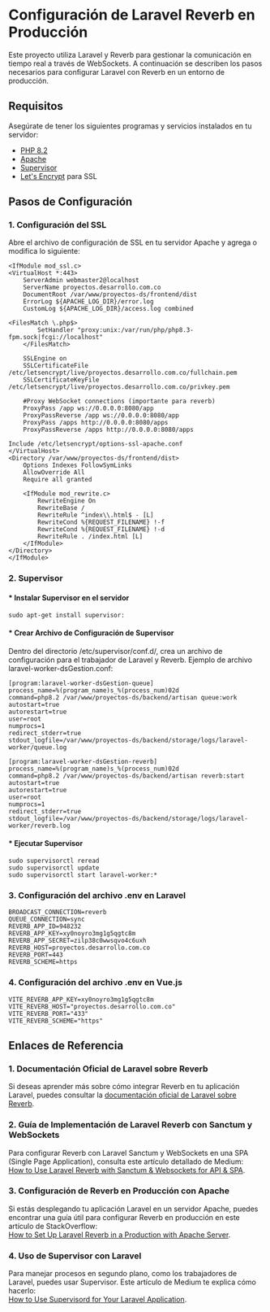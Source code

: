 # Configuración de Laravel Reverb en Producción

Este proyecto utiliza Laravel y Reverb para gestionar la comunicación en tiempo real a través de WebSockets. A continuación se describen los pasos necesarios para configurar Laravel con Reverb en un entorno de producción.

## Requisitos

Asegúrate de tener los siguientes programas y servicios instalados en tu servidor:

- [PHP 8.2](https://www.php.net/)
- [Apache](https://httpd.apache.org/)
- [Supervisor](http://supervisord.org/)
- [Let's Encrypt](https://letsencrypt.org/) para SSL

## Pasos de Configuración

### 1. Configuración del SSL

Abre el archivo de configuración de SSL en tu servidor Apache y agrega o modifica lo siguiente:

    <IfModule mod_ssl.c>
    <VirtualHost *:443>
        ServerAdmin webmaster2@localhost
        ServerName proyectos.desarrollo.com.co
        DocumentRoot /var/www/proyectos-ds/frontend/dist
        ErrorLog ${APACHE_LOG_DIR}/error.log
        CustomLog ${APACHE_LOG_DIR}/access.log combined

    <FilesMatch \.php$>
            SetHandler "proxy:unix:/var/run/php/php8.3-fpm.sock|fcgi://localhost"
        </FilesMatch>
        
        SSLEngine on
        SSLCertificateFile /etc/letsencrypt/live/proyectos.desarrollo.com.co/fullchain.pem
        SSLCertificateKeyFile /etc/letsencrypt/live/proyectos.desarrollo.com.co/privkey.pem

        #Proxy WebSocket connections (importante para reverb)
        ProxyPass /app ws://0.0.0.0:8080/app
        ProxyPassReverse /app ws://0.0.0.0:8080/app
        ProxyPass /apps http://0.0.0.0:8080/apps
        ProxyPassReverse /apps http://0.0.0.0:8080/apps

    Include /etc/letsencrypt/options-ssl-apache.conf
    </VirtualHost>
    <Directory /var/www/proyectos-ds/frontend/dist>
        Options Indexes FollowSymLinks
        AllowOverride All
        Require all granted

        <IfModule mod_rewrite.c>
            RewriteEngine On
            RewriteBase /
            RewriteRule ^index\\.html$ - [L]
            RewriteCond %{REQUEST_FILENAME} !-f
            RewriteCond %{REQUEST_FILENAME} !-d
            RewriteRule . /index.html [L]
        </IfModule>
    </Directory>
    </IfModule> 

### 2. Supervisor
#### * Instalar Supervisor en el servidor

    sudo apt-get install supervisor: 
#### * Crear Archivo de Configuración de Supervisor
Dentro del directorio /etc/supervisor/conf.d/, crea un archivo de configuración para el trabajador de Laravel y Reverb. Ejemplo de archivo laravel-worker-dsGestion.conf:

    [program:laravel-worker-dsGestion-queue]
    process_name=%(program_name)s_%(process_num)02d
    command=php8.2 /var/www/proyectos-ds/backend/artisan queue:work
    autostart=true
    autorestart=true
    user=root
    numprocs=1
    redirect_stderr=true
    stdout_logfile=/var/www/proyectos-ds/backend/storage/logs/laravel-worker/queue.log

    [program:laravel-worker-dsGestion-reverb]
    process_name=%(program_name)s_%(process_num)02d
    command=php8.2 /var/www/proyectos-ds/backend/artisan reverb:start
    autostart=true
    autorestart=true
    user=root
    numprocs=1
    redirect_stderr=true
    stdout_logfile=/var/www/proyectos-ds/backend/storage/logs/laravel-worker/reverb.log

#### * Ejecutar Supervisor
    sudo supervisorctl reread
    sudo supervisorctl update
    sudo supervisorctl start laravel-worker:*

### 3. Configuración del archivo .env en Laravel

    BROADCAST_CONNECTION=reverb
    QUEUE_CONNECTION=sync
    REVERB_APP_ID=948232
    REVERB_APP_KEY=xy0noyro3mg1g5qgtc8m
    REVERB_APP_SECRET=zilp38c0wwsqvo4c6uxh
    REVERB_HOST=proyectos.desarrollo.com.co
    REVERB_PORT=443
    REVERB_SCHEME=https

### 4. Configuración del archivo .env en Vue.js

    VITE_REVERB_APP_KEY=xy0noyro3mg1g5qgtc8m
    VITE_REVERB_HOST="proyectos.desarrollo.com.co"
    VITE_REVERB_PORT="433"
    VITE_REVERB_SCHEME="https"


## Enlaces de Referencia

### 1. **Documentación Oficial de Laravel sobre Reverb**
Si deseas aprender más sobre cómo integrar Reverb en tu aplicación Laravel, puedes consultar la [documentación oficial de Laravel sobre Reverb](https://laravel.com/docs/11.x/reverb).

### 2. **Guía de Implementación de Laravel Reverb con Sanctum y WebSockets**
Para configurar Reverb con Laravel Sanctum y WebSockets en una SPA (Single Page Application), consulta este artículo detallado de Medium:  
[How to Use Laravel Reverb with Sanctum & Websockets for API & SPA](https://medium.com/@datascale/how-to-use-laravel-reverb-with-sanctum-websockets-for-api-spa-e1391f9843be).

### 3. **Configuración de Reverb en Producción con Apache**
Si estás desplegando tu aplicación Laravel en un servidor Apache, puedes encontrar una guía útil para configurar Reverb en producción en este artículo de StackOverflow:  
[How to Set Up Laravel Reverb in a Production with Apache Server](https://stackoverflow.com/questions/78679529/how-to-set-up-laravel-reverb-in-a-production-with-apache-server).

### 4. **Uso de Supervisor con Laravel**
Para manejar procesos en segundo plano, como los trabajadores de Laravel, puedes usar Supervisor. Este artículo de Medium te explica cómo hacerlo:  
[How to Use Supervisord for Your Laravel Application](https://medium.com/@danielarcher/how-to-use-supervisord-for-your-laravel-application-66015f104703).
